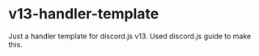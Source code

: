 # v13-handler-template
Just a handler template for discord.js v13. Used discord.js guide to make this.
